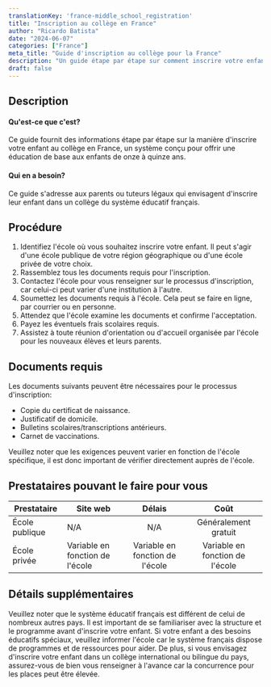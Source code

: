 ```yaml
---
translationKey: 'france-middle_school_registration'
title: "Inscription au collège en France"
author: "Ricardo Batista"
date: "2024-06-07"
categories: ["France"]
meta_title: "Guide d'inscription au collège pour la France"
description: "Un guide étape par étape sur comment inscrire votre enfant au collège en France"
draft: false
---
```


## Description
#### Qu'est-ce que c'est?
Ce guide fournit des informations étape par étape sur la manière d'inscrire votre enfant au collège en France, un système conçu pour offrir une éducation de base aux enfants de onze à quinze ans.

#### Qui en a besoin?
Ce guide s'adresse aux parents ou tuteurs légaux qui envisagent d'inscrire leur enfant dans un collège du système éducatif français.

## Procédure
1. Identifiez l'école où vous souhaitez inscrire votre enfant. Il peut s'agir d'une école publique de votre région géographique ou d'une école privée de votre choix.
2. Rassemblez tous les documents requis pour l'inscription.
3. Contactez l'école pour vous renseigner sur le processus d'inscription, car celui-ci peut varier d'une institution à l'autre.
4. Soumettez les documents requis à l'école. Cela peut se faire en ligne, par courrier ou en personne.
5. Attendez que l'école examine les documents et confirme l'acceptation.
6. Payez les éventuels frais scolaires requis.
7. Assistez à toute réunion d'orientation ou d'accueil organisée par l'école pour les nouveaux élèves et leurs parents.

## Documents requis
Les documents suivants peuvent être nécessaires pour le processus d'inscription:
- Copie du certificat de naissance.
- Justificatif de domicile.
- Bulletins scolaires/transcriptions antérieurs.
- Carnet de vaccinations.

Veuillez noter que les exigences peuvent varier en fonction de l'école spécifique, il est donc important de vérifier directement auprès de l'école.

## Prestataires pouvant le faire pour vous

| Prestataire     |     Site web    |     Délais       |      Coût       |
| --------------- | --------------- |  :-------------: | :-------------: |
| École publique  |     N/A         |        N/A       |    Généralement gratuit  |
| École privée    |  Variable en fonction de l'école | Variable en fonction de l'école | Variable en fonction de l'école |

## Détails supplémentaires
Veuillez noter que le système éducatif français est différent de celui de nombreux autres pays. Il est important de se familiariser avec la structure et le programme avant d'inscrire votre enfant. Si votre enfant a des besoins éducatifs spéciaux, veuillez informer l'école car le système français dispose de programmes et de ressources pour aider. De plus, si vous envisagez d'inscrire votre enfant dans un collège international ou bilingue du pays, assurez-vous de bien vous renseigner à l'avance car la concurrence pour les places peut être élevée.